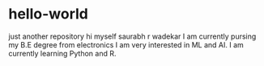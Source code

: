 # hello-world
just another repository
hi myself saurabh r wadekar 
I am currently pursing my B.E degree from electronics
I am very interested in ML and AI.
I am currently learning Python and R.

